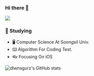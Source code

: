 ### Hi there 👋

<img src="https://img.shields.io/badge/Velog-20C997?style=flat&logo=Velog&logoColor=black"/>

### 📙 Studying

- 🖥 Computer Science At Soongsil Univ.
- ⌨️ Algorithm For Coding Test.
- 👓 Focusing On iOS

![dlwnsgurz's GitHub stats](https://github-readme-stats.vercel.app/api?username=dlwnsgurz&show_icons=true&theme=radical)
